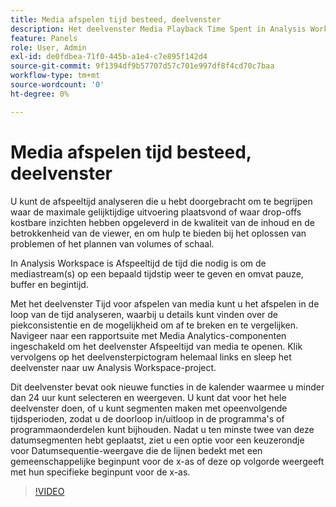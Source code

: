 ```yaml
---
title: Media afspelen tijd besteed, deelvenster
description: Het deelvenster Media Playback Time Spent in Analysis Workspace gebruiken en interpreteren.
feature: Panels
role: User, Admin
exl-id: de0fdbea-71f0-445b-a1e4-c7e895f142d4
source-git-commit: 9f1394df9b57707d57c701e997df8f4cd70c7baa
workflow-type: tm+mt
source-wordcount: '0'
ht-degree: 0%

---
```


# Media afspelen tijd besteed, deelvenster

U kunt de afspeeltijd analyseren die u hebt doorgebracht om te begrijpen waar de maximale gelijktijdige uitvoering plaatsvond of waar drop-offs kostbare inzichten hebben opgeleverd in de kwaliteit van de inhoud en de betrokkenheid van de viewer, en om hulp te bieden bij het oplossen van problemen of het plannen van volumes of schaal.

In Analysis Workspace is Afspeeltijd de tijd die nodig is om de mediastream(s) op een bepaald tijdstip weer te geven en omvat pauze, buffer en begintijd.

Met het deelvenster Tijd voor afspelen van media kunt u het afspelen in de loop van de tijd analyseren, waarbij u details kunt vinden over de piekconsistentie en de mogelijkheid om af te breken en te vergelijken. Navigeer naar een rapportsuite met Media Analytics-componenten ingeschakeld om het deelvenster Afspeeltijd van media te openen. Klik vervolgens op het deelvensterpictogram helemaal links en sleep het deelvenster naar uw Analysis Workspace-project.

Dit deelvenster bevat ook nieuwe functies in de kalender waarmee u minder dan 24 uur kunt selecteren en weergeven. U kunt dat voor het hele deelvenster doen, of u kunt segmenten maken met opeenvolgende tijdsperioden, zodat u de doorloop in/uitloop in de programma&#39;s of programmaonderdelen kunt bijhouden. Nadat u ten minste twee van deze datumsegmenten hebt geplaatst, ziet u een optie voor een keuzerondje voor Datumsequentie-weergave die de lijnen bedekt met een gemeenschappelijke beginpunt voor de x-as of deze op volgorde weergeeft met hun specifieke beginpunt voor de x-as.

>[!VIDEO](https://video.tv.adobe.com/v/338699)
